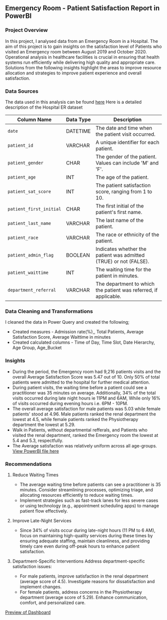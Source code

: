 ## Emergency Room - Patient Satisfaction Report in PowerBI

### Project Overview
In this project, I analysed data from an Emergency Room in a Hospital. The aim of this project is to gain insights on the satisfaction level of Patients who visited an Emergency room between August 2019 and October 2020. Operational analysis in healthcare facilities is crucial in ensuring that health systems run efficiently while delivering high quality and appropriate care. Solutions from the following insights highlight the areas to improve resource allocation and strategies to improve patient experience and overall satisfaction.

### Data Sources
The data used in this analysis can be found [here](https://github.com/mwang-cmn/Emergency-Room-Hospital-Dashboard/blob/main/Hospital%20ER.csv)
Here is a detailed description of the Hospital ER dataset

| Column Name            | Data Type | Description                                                    |
|------------------------|-----------|----------------------------------------------------------------|
| `date`                 | DATETIME  | The date and time when the patient visit occurred.             |
| `patient_id`           | VARCHAR   | A unique identifier for each patient.                          |
| `patient_gender`       | CHAR      | The gender of the patient. Values can include 'M' and 'F'.     |
| `patient_age`          | INT       | The age of the patient.                                        |
| `patient_sat_score`    | INT       | The patient satisfaction score, ranging from 1 to 10.          |
| `patient_first_initial`| CHAR      | The first initial of the patient's first name.                 |
| `patient_last_name`    | VARCHAR   | The last name of the patient.                                  |
| `patient_race`         | VARCHAR   | The race or ethnicity of the patient.                          |
| `patient_admin_flag`   | BOOLEAN   | Indicates whether the patient was admitted (TRUE) or not (FALSE). |
| `patient_waittime`     | INT       | The waiting time for the patient in minutes.                   |
| `department_referral`  | VARCHAR   | The department to which the patient was referred, if applicable. |

### Data Cleaning and Transformations
I cleaned the data in Power Query and created the following;
- Created measures - Admission rate(%),, Total Patients, Average Satisfaction Score, Average Waittime in minutes
- Created calculated columns - Time of Day, Time Slot, Date Hierarchy, Age Group, Age_Bucket
### Insights
- During the period, the Emergency room had 9,216 patients visits and the overall Average Satisfaction Score was 5.47 out of 10. Only 50% of total patients were admitted to the hospital for further medical attention.
- During patient visits, the waiting time before a patient could see a practitioner was 35 minutes on average. Additionally, 34% of the total visits occurred during late night hours ie 11PM and 6AM, While only 16% of visits occurred during evening hours i.e. 6PM - 10PM. 
- The overall average satisfaction for male patients was 5.03 while female patients' stood at 4.96. Male patients ranked the renal department the lowest at 4.5, while female patients ranked the Physiotherapy department the lowest at 5.29. 
- Walk in Patients, without departmental refferals, and Patients who visited the renal department, ranked the Emergency room the lowest at 5.4 and 5.3, respectfully.
- The Average satisfaction was relatively uniform across all age-groups.
[View PowerBI file here](https://github.com/mwang-cmn/Emergency-Room-Hospital-Dashboard/blob/main/Healthcare%20-%20Dashboard.pbix)

### Recommendations
1. Reduce Waiting Times
   - The average waiting time before patients can see a practitioner is 35 minutes. Consider streamlining processes, optimizing triage, and allocating resources efficiently to reduce waiting times.
   - Implement strategies such as fast-track lanes for less severe cases or using technology (e.g., appointment scheduling apps) to manage patient flow effectively.

2. Improve Late-Night Services
   - Since 34% of visits occur during late-night hours (11 PM to 6 AM), focus on maintaining high-quality services during these times by ensuring adequate staffing, maintain cleanliness, and providing timely care even during off-peak hours to enhance patient satisfaction.

3. Department-Specific Interventions
Address department-specific satisfaction issues:
   - For male patients, improve satisfaction in the renal department (average score of 4.5). Investigate reasons for dissatisfaction and implement changes.
   - For female patients, address concerns in the Physiotherapy department (average score of 5.29). Enhance communication, comfort, and personalized care.

[Preview of Dashboard](![snap](https://github.com/mwang-cmn/Emergency-Room-Hospital-Dashboard/assets/73072045/a03117bf-324a-4578-a482-48fe9f42beaa))


